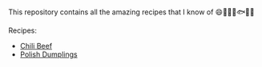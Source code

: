 This repository contains all the amazing recipes that I know of :smile::tropical_drink::meat_on_bone::cake::fish::taco::tongue:

Recipes:

- [Chili Beef](chili_beef.md)
- [Polish Dumplings](polish_dumplings.md)